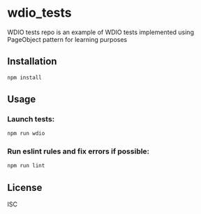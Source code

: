 # wdio_tests

WDIO tests repo is an example of WDIO tests implemented using PageObject pattern for learning purposes

## Installation

```bash
npm install
```

## Usage

### Launch tests:

```bash
npm run wdio
```

### Run eslint rules and fix errors if possible:

```bash
npm run lint
```

## License

ISC
